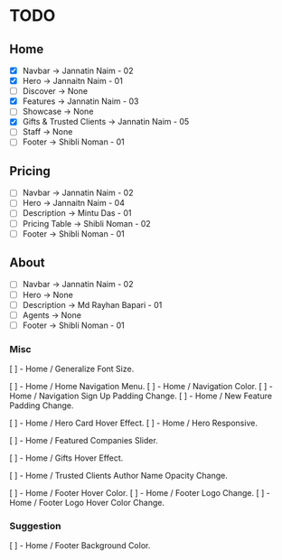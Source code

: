 # TODO

## Home

- [x] Navbar -> Jannatin Naim - 02
- [x] Hero -> Jannaitn Naim - 01
- [ ] Discover -> None
- [x] Features -> Jannatin Naim - 03
- [ ] Showcase -> None
- [x] Gifts & Trusted Clients -> Jannatin Naim - 05
- [ ] Staff -> None
- [ ] Footer -> Shibli Noman - 01

## Pricing

- [ ] Navbar -> Jannatin Naim - 02
- [ ] Hero -> Jannaitn Naim - 04
- [ ] Description -> Mintu Das - 01
- [ ] Pricing Table -> Shibli Noman - 02
- [ ] Footer -> Shibli Noman - 01

## About

- [ ] Navbar -> Jannatin Naim - 02
- [ ] Hero -> None
- [ ] Description -> Md Rayhan Bapari - 01
- [ ] Agents -> None
- [ ] Footer -> Shibli Noman - 01

### Misc

[ ] - Home / Generalize Font Size.

[ ] - Home / Home Navigation Menu.
[ ] - Home / Navigation Color.
[ ] - Home / Navigation Sign Up Padding Change.
[ ] - Home / New Feature Padding Change.

[ ] - Home / Hero Card Hover Effect.
[ ] - Home / Hero Responsive.

[ ] - Home / Featured Companies Slider.

[ ] - Home / Gifts Hover Effect.

[ ] - Home / Trusted Clients Author Name Opacity Change.

[ ] - Home / Footer Hover Color.
[ ] - Home / Footer Logo Change.
[ ] - Home / Footer Logo Hover Color Change.

### Suggestion

[ ] - Home / Footer Background Color.
